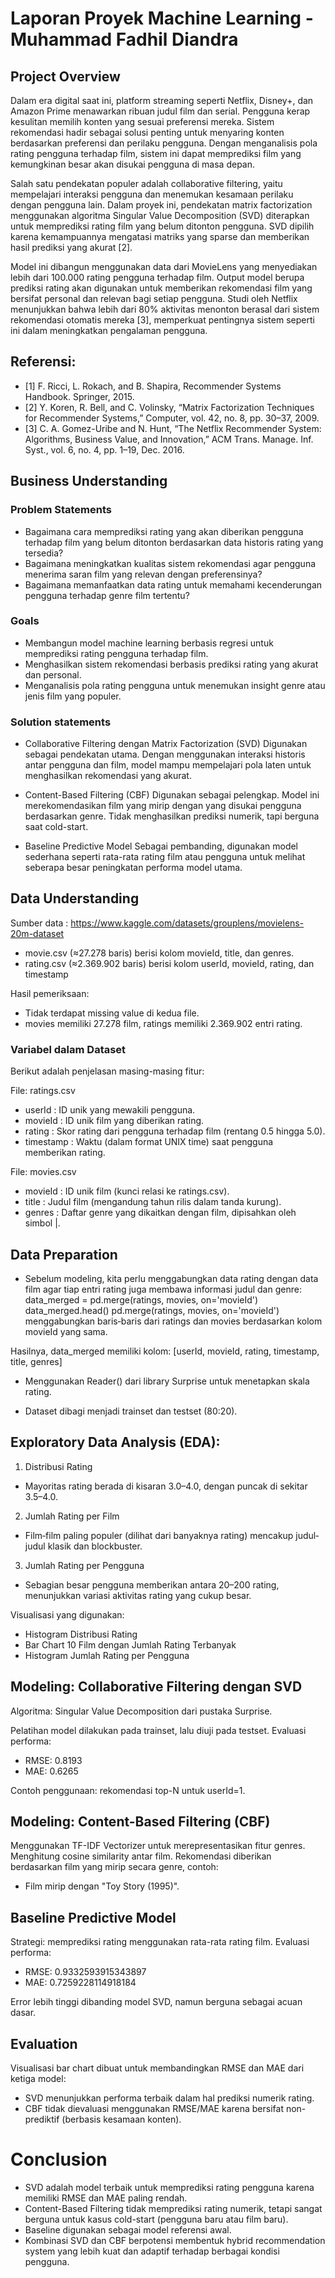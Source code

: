 # Laporan Proyek Machine Learning - Muhammad Fadhil Diandra

## Project Overview

Dalam era digital saat ini, platform streaming seperti Netflix, Disney+, dan Amazon Prime menawarkan ribuan judul film dan serial. Pengguna kerap kesulitan memilih konten yang sesuai preferensi mereka. Sistem rekomendasi hadir sebagai solusi penting untuk menyaring konten berdasarkan preferensi dan perilaku pengguna. Dengan menganalisis pola rating pengguna terhadap film, sistem ini dapat memprediksi film yang kemungkinan besar akan disukai pengguna di masa depan.

Salah satu pendekatan populer adalah collaborative filtering, yaitu mempelajari interaksi pengguna dan menemukan kesamaan perilaku dengan pengguna lain. Dalam proyek ini, pendekatan matrix factorization menggunakan algoritma Singular Value Decomposition (SVD) diterapkan untuk memprediksi rating film yang belum ditonton pengguna. SVD dipilih karena kemampuannya mengatasi matriks yang sparse dan memberikan hasil prediksi yang akurat [2].

Model ini dibangun menggunakan data dari MovieLens yang menyediakan lebih dari 100.000 rating pengguna terhadap film. Output model berupa prediksi rating akan digunakan untuk memberikan rekomendasi film yang bersifat personal dan relevan bagi setiap pengguna. Studi oleh Netflix menunjukkan bahwa lebih dari 80% aktivitas menonton berasal dari sistem rekomendasi otomatis mereka [3], memperkuat pentingnya sistem seperti ini dalam meningkatkan pengalaman pengguna.

## Referensi:
- [1] F. Ricci, L. Rokach, and B. Shapira, Recommender Systems Handbook. Springer, 2015.
- [2] Y. Koren, R. Bell, and C. Volinsky, “Matrix Factorization Techniques for Recommender Systems,” Computer, vol. 42, no. 8, pp. 30–37, 2009.
- [3] C. A. Gomez-Uribe and N. Hunt, “The Netflix Recommender System: Algorithms, Business Value, and Innovation,” ACM Trans. Manage. Inf. Syst., vol. 6, no. 4, pp. 1–19, Dec. 2016.

## Business Understanding

### Problem Statements

- Bagaimana cara memprediksi rating yang akan diberikan pengguna terhadap film yang belum ditonton berdasarkan data historis rating yang tersedia?
- Bagaimana meningkatkan kualitas sistem rekomendasi agar pengguna menerima saran film yang relevan dengan preferensinya?
- Bagaimana memanfaatkan data rating untuk memahami kecenderungan pengguna terhadap genre film tertentu?

### Goals

- Membangun model machine learning berbasis regresi untuk memprediksi rating pengguna terhadap film.
- Menghasilkan sistem rekomendasi berbasis prediksi rating yang akurat dan personal.
- Menganalisis pola rating pengguna untuk menemukan insight genre atau jenis film yang populer.
 
### Solution statements
- Collaborative Filtering dengan Matrix Factorization (SVD)
Digunakan sebagai pendekatan utama. Dengan menggunakan interaksi historis antar pengguna dan film, model mampu mempelajari pola laten untuk menghasilkan rekomendasi yang akurat.

- Content-Based Filtering (CBF)
Digunakan sebagai pelengkap. Model ini merekomendasikan film yang mirip dengan yang disukai pengguna berdasarkan genre. Tidak menghasilkan prediksi numerik, tapi berguna saat cold-start.

- Baseline Predictive Model
Sebagai pembanding, digunakan model sederhana seperti rata-rata rating film atau pengguna untuk melihat seberapa besar peningkatan performa model utama.


## Data Understanding
Sumber data : https://www.kaggle.com/datasets/grouplens/movielens-20m-dataset
- movie.csv (≈27.278 baris) berisi kolom movieId, title, dan genres.
- rating.csv (≈2.369.902 baris) berisi kolom userId, movieId, rating, dan timestamp

Hasil pemeriksaan:
- Tidak terdapat missing value di kedua file.
- movies memiliki 27.278 film, ratings memiliki 2.369.902 entri rating.

### Variabel dalam Dataset
Berikut adalah penjelasan masing-masing fitur:

File: ratings.csv
- userId : ID unik yang mewakili pengguna.
- movieId : ID unik film yang diberikan rating.
- rating : Skor rating dari pengguna terhadap film (rentang 0.5 hingga 5.0).
- timestamp : Waktu (dalam format UNIX time) saat pengguna memberikan rating.

File: movies.csv
- movieId : ID unik film (kunci relasi ke ratings.csv).
- title : Judul film (mengandung tahun rilis dalam tanda kurung).
- genres : Daftar genre yang dikaitkan dengan film, dipisahkan oleh simbol |.

## Data Preparation
- Sebelum modeling, kita perlu menggabungkan data rating dengan data film agar tiap entri rating juga membawa informasi judul dan genre:
data_merged = pd.merge(ratings, movies, on='movieId')
data_merged.head()
pd.merge(ratings, movies, on='movieId') menggabungkan baris‐baris dari ratings dan movies berdasarkan kolom movieId yang sama.

Hasilnya, data_merged memiliki kolom:
[userId, movieId, rating, timestamp, title, genres]

- Menggunakan Reader() dari library Surprise untuk menetapkan skala rating.

- Dataset dibagi menjadi trainset dan testset (80:20).

## Exploratory Data Analysis (EDA):

1. Distribusi Rating
- Mayoritas rating berada di kisaran 3.0–4.0, dengan puncak di sekitar 3.5–4.0.
2. Jumlah Rating per Film
- Film‐film paling populer (dilihat dari banyaknya rating) mencakup judul‐judul klasik dan blockbuster.
3. Jumlah Rating per Pengguna
- Sebagian besar pengguna memberikan antara 20–200 rating, menunjukkan variasi aktivitas rating yang cukup besar.

Visualisasi yang digunakan:
- Histogram Distribusi Rating
- Bar Chart 10 Film dengan Jumlah Rating Terbanyak
- Histogram Jumlah Rating per Pengguna


## Modeling: Collaborative Filtering dengan SVD
Algoritma: Singular Value Decomposition dari pustaka Surprise.

Pelatihan model dilakukan pada trainset, lalu diuji pada testset.
Evaluasi performa:
- RMSE: 0.8193
- MAE: 0.6265

Contoh penggunaan: rekomendasi top-N untuk userId=1.

## Modeling: Content-Based Filtering (CBF)
Menggunakan TF-IDF Vectorizer untuk merepresentasikan fitur genres.
Menghitung cosine similarity antar film.
Rekomendasi diberikan berdasarkan film yang mirip secara genre, contoh:
- Film mirip dengan "Toy Story (1995)".

##  Baseline Predictive Model
Strategi: memprediksi rating menggunakan rata-rata rating film.
Evaluasi performa:
- RMSE: 0.9332593915343897
- MAE: 0.7259228114918184

Error lebih tinggi dibanding model SVD, namun berguna sebagai acuan dasar.

## Evaluation
Visualisasi bar chart dibuat untuk membandingkan RMSE dan MAE dari ketiga model:
- SVD menunjukkan performa terbaik dalam hal prediksi numerik rating.
- CBF tidak dievaluasi menggunakan RMSE/MAE karena bersifat non-prediktif (berbasis kesamaan konten).

# Conclusion
- SVD adalah model terbaik untuk memprediksi rating pengguna karena memiliki RMSE dan MAE paling rendah.
- Content-Based Filtering tidak memprediksi rating numerik, tetapi sangat berguna untuk kasus cold-start (pengguna baru atau film baru).
- Baseline digunakan sebagai model referensi awal.
- Kombinasi SVD dan CBF berpotensi membentuk hybrid recommendation system yang lebih kuat dan adaptif terhadap berbagai kondisi pengguna.


